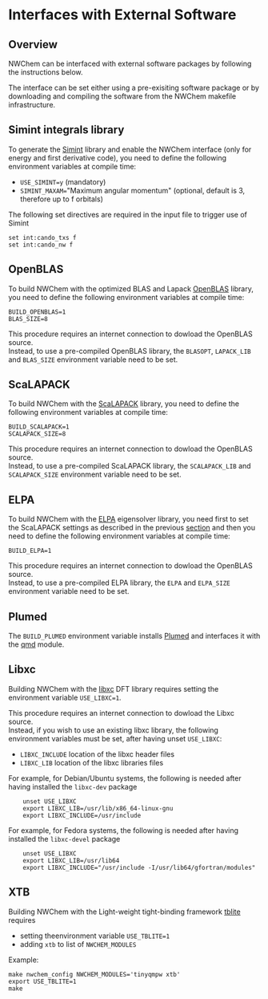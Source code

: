 # Interfaces with External Software

## Overview

NWChem can be interfaced with external software packages by following the instructions below.

The interface can be set either using a pre-exisiting software package or
by downloading and compiling the software from the NWChem makefile infrastructure.  

## Simint integrals library

To generate the [Simint](https://www.bennyp.org/research/simint/)
library and enable the NWChem interface (only for energy and first derivative code),
you need to define the following environment variables at compile time:  

  - `USE_SIMINT=y` (mandatory)
  - `SIMINT_MAXAM=`"Maximum angular momentum" (optional, default is 3, therefore up to f orbitals)

The following set directives are required in the input file to trigger use of Simint
```
set int:cando_txs f
set int:cando_nw f
```


## OpenBLAS

To build NWChem with the optimized BLAS and Lapack [OpenBLAS](https://github.com/xianyi/OpenBLAS) library,
you need to define the following environment variables at compile time:  
```
BUILD_OPENBLAS=1
BLAS_SIZE=8
```

This procedure requires an internet connection to dowload the OpenBLAS source.    
Instead, to use a pre-compiled OpenBLAS library, the `BLASOPT`, `LAPACK_LIB` and `BLAS_SIZE` environment variable need to be set.

## ScaLAPACK

To build NWChem with the [ScaLAPACK](https://github.com/Reference-ScaLAPACK/scalapack) library,
you need to define the following environment variables at compile time:  

```
BUILD_SCALAPACK=1
SCALAPACK_SIZE=8
```
This procedure requires an internet connection to dowload the OpenBLAS source.    
Instead, to use a pre-compiled ScaLAPACK library, the `SCALAPACK_LIB`  and `SCALAPACK_SIZE` environment variable need to be set.

## ELPA

To build NWChem with the [ELPA](https://gitlab.mpcdf.mpg.de/elpa/elpa) eigensolver library,
you need first to set the ScaLAPACK settings as described in the previous [section](#ScaLAPACK) and
then you need to define the following environment variables at compile time:  

```
BUILD_ELPA=1
```
This procedure requires an internet connection to dowload the OpenBLAS source.   
Instead, to use a pre-compiled ELPA library, the `ELPA`  and `ELPA_SIZE` environment variable need to be set.

## Plumed

The `BUILD_PLUMED` environment variable installs [Plumed](https://www.plumed.org/) and
interfaces it with the [qmd](Gaussian-Basis-AIMD.md) module.

## Libxc

Building NWChem with the [libxc](https://www.tddft.org/programs/libxc/) DFT library requires
setting the environment variable `USE_LIBXC=1`. 

This procedure requires an internet connection to dowload the Libxc source.   
Instead, if you wish to use an existing libxc library, the following environment variables must be set, after having unset `USE_LIBXC`:   

 * `LIBXC_INCLUDE`   location of the libxc header   files
 * `LIBXC_LIB`     location of the libxc libraries files

For example, for Debian/Ubuntu systems, the following is needed after having installed the `libxc-dev` package
```
    unset USE_LIBXC
    export LIBXC_LIB=/usr/lib/x86_64-linux-gnu
    export LIBXC_INCLUDE=/usr/include
```
For example, for Fedora systems, the following is needed after having installed the `libxc-devel` package
```
    unset USE_LIBXC
    export LIBXC_LIB=/usr/lib64
    export LIBXC_INCLUDE="/usr/include -I/usr/lib64/gfortran/modules"
```


## XTB

Building NWChem with the Light-weight tight-binding framework [tblite](https://tblite.readthedocs.io)
requires  

* setting theenvironment variable `USE_TBLITE=1`
* adding `xtb` to list of `NWCHEM_MODULES`

Example:
```
make nwchem_config NWCHEM_MODULES='tinyqmpw xtb'
export USE_TBLITE=1
make
```
